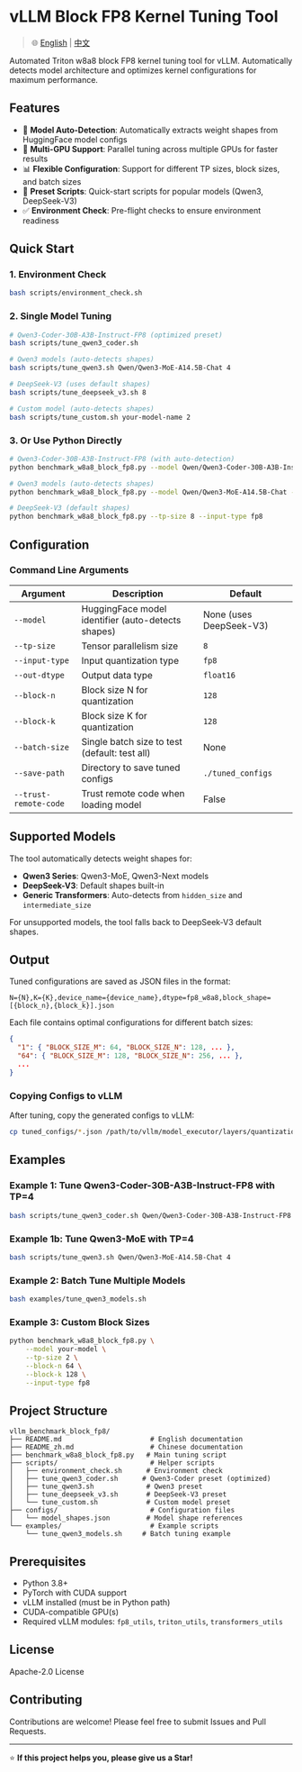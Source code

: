 # vLLM Block FP8 Kernel Tuning Tool

> 🌐 [English](README.md) | [中文](README_zh.md)

Automated Triton w8a8 block FP8 kernel tuning tool for vLLM. Automatically detects model architecture and optimizes kernel configurations for maximum performance.

## Features

- 🎯 **Model Auto-Detection**: Automatically extracts weight shapes from HuggingFace model configs
- 🔄 **Multi-GPU Support**: Parallel tuning across multiple GPUs for faster results
- 📊 **Flexible Configuration**: Support for different TP sizes, block sizes, and batch sizes
- 🚀 **Preset Scripts**: Quick-start scripts for popular models (Qwen3, DeepSeek-V3)
- ✅ **Environment Check**: Pre-flight checks to ensure environment readiness

## Quick Start

### 1. Environment Check

```bash
bash scripts/environment_check.sh
```

### 2. Single Model Tuning

```bash
# Qwen3-Coder-30B-A3B-Instruct-FP8 (optimized preset)
bash scripts/tune_qwen3_coder.sh

# Qwen3 models (auto-detects shapes)
bash scripts/tune_qwen3.sh Qwen/Qwen3-MoE-A14.5B-Chat 4

# DeepSeek-V3 (uses default shapes)
bash scripts/tune_deepseek_v3.sh 8

# Custom model (auto-detects shapes)
bash scripts/tune_custom.sh your-model-name 2
```

### 3. Or Use Python Directly

```bash
# Qwen3-Coder-30B-A3B-Instruct-FP8 (with auto-detection)
python benchmark_w8a8_block_fp8.py --model Qwen/Qwen3-Coder-30B-A3B-Instruct-FP8 --tp-size 4 --input-type fp8 --trust-remote-code

# Qwen3 models (auto-detects shapes)
python benchmark_w8a8_block_fp8.py --model Qwen/Qwen3-MoE-A14.5B-Chat --tp-size 4 --input-type fp8

# DeepSeek-V3 (default shapes)
python benchmark_w8a8_block_fp8.py --tp-size 8 --input-type fp8
```

## Configuration

### Command Line Arguments

| Argument | Description | Default |
|----------|-------------|---------|
| `--model` | HuggingFace model identifier (auto-detects shapes) | None (uses DeepSeek-V3) |
| `--tp-size` | Tensor parallelism size | `8` |
| `--input-type` | Input quantization type | `fp8` |
| `--out-dtype` | Output data type | `float16` |
| `--block-n` | Block size N for quantization | `128` |
| `--block-k` | Block size K for quantization | `128` |
| `--batch-size` | Single batch size to test (default: test all) | None |
| `--save-path` | Directory to save tuned configs | `./tuned_configs` |
| `--trust-remote-code` | Trust remote code when loading model | False |

## Supported Models

The tool automatically detects weight shapes for:

- **Qwen3 Series**: Qwen3-MoE, Qwen3-Next models
- **DeepSeek-V3**: Default shapes built-in
- **Generic Transformers**: Auto-detects from `hidden_size` and `intermediate_size`

For unsupported models, the tool falls back to DeepSeek-V3 default shapes.

## Output

Tuned configurations are saved as JSON files in the format:

```
N={N},K={K},device_name={device_name},dtype=fp8_w8a8,block_shape=[{block_n},{block_k}].json
```

Each file contains optimal configurations for different batch sizes:

```json
{
  "1": { "BLOCK_SIZE_M": 64, "BLOCK_SIZE_N": 128, ... },
  "64": { "BLOCK_SIZE_M": 128, "BLOCK_SIZE_N": 256, ... },
  ...
}
```

### Copying Configs to vLLM

After tuning, copy the generated configs to vLLM:

```bash
cp tuned_configs/*.json /path/to/vllm/model_executor/layers/quantization/utils/configs/
```

## Examples

### Example 1: Tune Qwen3-Coder-30B-A3B-Instruct-FP8 with TP=4

```bash
bash scripts/tune_qwen3_coder.sh Qwen/Qwen3-Coder-30B-A3B-Instruct-FP8 4
```

### Example 1b: Tune Qwen3-MoE with TP=4

```bash
bash scripts/tune_qwen3.sh Qwen/Qwen3-MoE-A14.5B-Chat 4
```

### Example 2: Batch Tune Multiple Models

```bash
bash examples/tune_qwen3_models.sh
```

### Example 3: Custom Block Sizes

```bash
python benchmark_w8a8_block_fp8.py \
    --model your-model \
    --tp-size 2 \
    --block-n 64 \
    --block-k 128 \
    --input-type fp8
```

## Project Structure

```
vllm_benchmark_block_fp8/
├── README.md                      # English documentation
├── README_zh.md                   # Chinese documentation
├── benchmark_w8a8_block_fp8.py   # Main tuning script
├── scripts/                       # Helper scripts
│   ├── environment_check.sh      # Environment check
│   ├── tune_qwen3_coder.sh      # Qwen3-Coder preset (optimized)
│   ├── tune_qwen3.sh             # Qwen3 preset
│   ├── tune_deepseek_v3.sh       # DeepSeek-V3 preset
│   └── tune_custom.sh            # Custom model preset
├── configs/                       # Configuration files
│   └── model_shapes.json         # Model shape references
└── examples/                      # Example scripts
    └── tune_qwen3_models.sh     # Batch tuning example
```

## Prerequisites

- Python 3.8+
- PyTorch with CUDA support
- vLLM installed (must be in Python path)
- CUDA-compatible GPU(s)
- Required vLLM modules: `fp8_utils`, `triton_utils`, `transformers_utils`

## License

Apache-2.0 License

## Contributing

Contributions are welcome! Please feel free to submit Issues and Pull Requests.

---

⭐ **If this project helps you, please give us a Star!**

